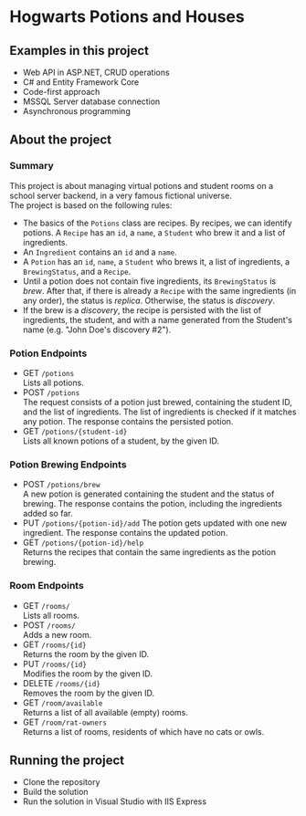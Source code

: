 # Hogwarts Potions and Houses

## Examples in this project

- Web API in ASP.NET, CRUD operations
- C# and Entity Framework Core
- Code-first approach
- MSSQL Server database connection
- Asynchronous programming

## About the project

### Summary

This project is about managing virtual potions and student rooms on a school server backend, in a very famous fictional universe.  
The project is based on the following rules:

- The basics of the `Potions` class are recipes. By recipes, we can identify potions. A `Recipe` has an `id`, a `name`, a `Student` who brew it and a list of ingredients.
- An `Ingredient` contains an `id` and a `name`.
- A `Potion` has an `id`, `name`, a `Student` who brews it, a list of ingredients, a `BrewingStatus`, and a `Recipe`.
- Until a potion does not contain five ingredients, its `BrewingStatus` is _brew_. After that, if there is already a `Recipe` with the same ingredients (in any order), the status is _replica_. Otherwise, the status is _discovery_.
- If the brew is a _discovery_, the recipe is persisted with the list of ingredients, the student, and with a name generated from the Student's name (e.g. "John Doe's discovery #2").

### Potion Endpoints

- GET `/potions`  
  Lists all potions.
- POST `/potions`  
  The request consists of a potion just brewed, containing the student ID, and the list of ingredients.
  The list of ingredients is checked if it matches any potion. The response contains the persisted potion.
- GET `/potions/{student-id}`  
  Lists all known potions of a student, by the given ID.

### Potion Brewing Endpoints

- POST `/potions/brew`  
  A new potion is generated containing the student and the status of brewing. The response contains the potion, including the ingredients added so far.
- PUT `/potions/{potion-id}/add`
  The potion gets updated with one new ingredient. The response contains the updated potion.
- GET `/potions/{potion-id}/help`  
  Returns the recipes that contain the same ingredients as the potion brewing.

### Room Endpoints

- GET `/rooms/`  
  Lists all rooms.
- POST `/rooms/`  
  Adds a new room.
- GET `/rooms/{id}`  
  Returns the room by the given ID.
- PUT `/rooms/{id}`  
  Modifies the room by the given ID.
- DELETE `/rooms/{id}`  
  Removes the room by the given ID.
- GET `/room/available`  
  Returns a list of all available (empty) rooms.
- GET `/room/rat-owners`  
  Returns a list of rooms, residents of which have no cats or owls.

## Running the project

- Clone the repository
- Build the solution
- Run the solution in Visual Studio with IIS Express
